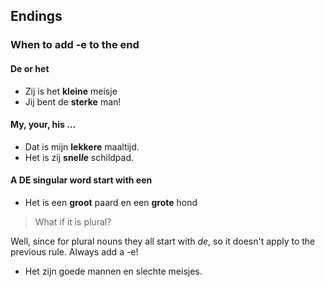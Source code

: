 ## Endings

### When to add -e to the end

#### De or het
- Zij is het **kleine** meisje
- Jij bent de **sterke** man!

#### My, your, his ...
- Dat is mijn **lekkere** maaltijd.
- Het is zij **snel*l*e** schildpad.

#### A **DE** singular word start with een
-  Het is een **groot** paard en een **grote** hond

> What if it is plural? 

Well, since for plural nouns they all start with *de*, so it doesn't apply to the previous rule. Always add a -e!

- Het zijn goede mannen en slechte meisjes.